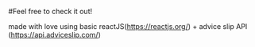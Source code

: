 #Feel free to check it out!

made with love using basic reactJS(https://reactjs.org/) + advice slip API (https://api.adviceslip.com/)
